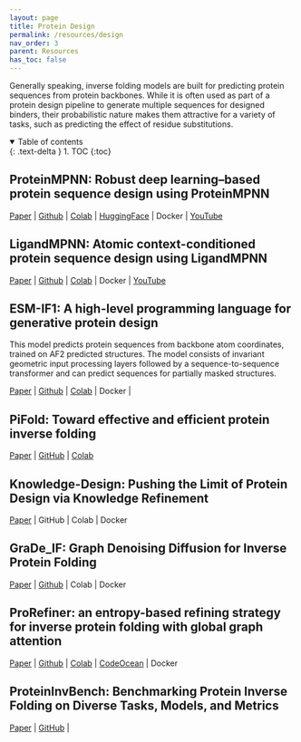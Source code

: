 ```yaml
---
layout: page
title: Protein Design
permalink: /resources/design
nav_order: 3
parent: Resources
has_toc: false
---
```


Generally speaking, inverse folding models are built for predicting protein sequences from protein backbones. While it is often used as part of a protein design pipeline to generate multiple sequences for designed binders, their probabilistic nature makes them attractive for a variety of tasks, such as predicting the effect of residue substitutions.

<details open markdown="block">
  <summary>
    Table of contents
  </summary>
  {: .text-delta }
1. TOC
{:toc}
</details>

## ProteinMPNN: Robust deep learning–based protein sequence design using ProteinMPNN

[Paper](https://www.science.org/doi/10.1126/science.add2187) | [Github](https://github.com/dauparas/ProteinMPNN) | [Colab](https://colab.research.google.com/github/dauparas/ProteinMPNN/blob/main/colab_notebooks/quickdemo.ipynb) | [HuggingFace](https://huggingface.co/spaces/simonduerr/ProteinMPNN) | Docker | [YouTube](https://www.youtube.com/watch?v=aVQQuoToTJA)

## LigandMPNN: Atomic context-conditioned protein sequence design using LigandMPNN

[Paper](https://www.biorxiv.org/content/10.1101/2023.12.22.573103v1) | [Github](https://github.com/dauparas/LigandMPNN/tree/main) | [Colab](https://colab.research.google.com/github/ullahsamee/ligandMPNN_Colab/blob/main/LigandMPNN_Colab.ipynb) | Docker | [YouTube](https://www.youtube.com/watch?v=LFsxLVqPQho)

## ESM-IF1: A high-level programming language for generative protein design

This model predicts protein sequences from backbone atom coordinates, trained on AF2 predicted structures. The model consists of invariant geometric input processing layers followed by a sequence-to-sequence transformer and can predict sequences for partially masked structures.

[Paper](https://www.biorxiv.org/content/10.1101/2022.12.21.521526v1) | [Github](https://github.com/facebookresearch/esm?tab=readme-ov-file#invf) | [Colab](https://colab.research.google.com/github/facebookresearch/esm/blob/main/examples/inverse_folding/notebook.ipynb) | Docker |

## PiFold: Toward effective and efficient protein inverse folding

[Paper](https://arxiv.org/abs/2209.12643) | [GitHub](https://github.com/A4Bio/PiFold) | [Colab](https://colab.research.google.com/drive/1z6vpKA5L1iAmBLfREbmy8VNOtDYlkY4Q?usp=sharing)

## Knowledge-Design: Pushing the Limit of Protein Design via Knowledge Refinement

[Paper](https://arxiv.org/abs/2305.15151) | GitHub | Colab | Docker

## GraDe_IF: Graph Denoising Diffusion for Inverse Protein Folding

[Paper](https://arxiv.org/abs/2306.16819) | [Github](https://github.com/ykiiiiii/GraDe_IF) | Colab | Docker

## ProRefiner: an entropy-based refining strategy for inverse protein folding with global graph attention

[Paper](https://www.nature.com/articles/s41467-023-43166-6) | [Github](https://github.com/veghen/ProRefiner) | [Colab](https://colab.research.google.com/drive/1a6VW-BB0twEwL65sE_dUAM42wdSm6RZp) | [CodeOcean](https://codeocean.com/capsule/9492154/tree/v2) | Docker

## ProteinInvBench: Benchmarking Protein Inverse Folding on Diverse Tasks, Models, and Metrics

[Paper](https://openreview.net/pdf?id=bqXduvuW5E) | [GitHub](https://github.com/A4Bio/ProteinInvBench) | 